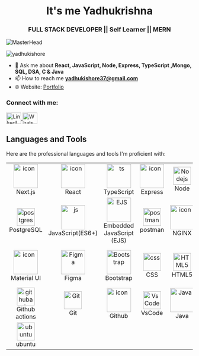 <h1 align="center">It's me Yadhukrishna</h1>
<h3 align="center">FULL STACK DEVELOPER || Self Learner || MERN</h3>

![MasterHead](https://mir-s3-cdn-cf.behance.net/project_modules/1400/79731568097599.5b50bca477735.jpg)

<p align="left"> 
  <img src="https://komarev.com/ghpvc/?username=yadhukishore&label=Profile%20views&color=0e75b6&style=flat" alt="yadhukishore" /> 
</p>



- 💬 Ask me about **React, JavaScript, Node, Express, TypeScript ,Mongo, SQL, DSA, C & Java**
- 📫 How to reach me **yadhukishore37@gmail.com**
- 🌐 Website: [Portfolio](https://yadhukrishnapkfolio.vercel.app/)

<h3 align="left">Connect with me:</h3>
<p align="left">
 <a href="https://linkedin.com/in/yadhukrishna-kishore-4b7469244" target="blank">
    <img align="center" src="https://raw.githubusercontent.com/rahuldkjain/github-profile-readme-generator/master/src/images/icons/Social/linked-in-alt.svg" alt="LinkedIn" height="30" width="40" />
 </a>
<!--  <a href="https://www.leetcode.com/yadhukishore69" target="blank">
    <img align="center" src="https://raw.githubusercontent.com/rahuldkjain/github-profile-readme-generator/master/src/images/icons/Social/leet-code.svg" alt="LeetCode" height="30" width="40" />
 </a> -->
 <a href="https://wa.me/918921675464" target="blank">
    <img align="center" src="https://raw.githubusercontent.com/rahuldkjain/github-profile-readme-generator/master/src/images/icons/Social/whatsapp.svg" alt="WhatsApp" height="30" width="40" />
 </a>
</p>


## Languages and Tools

Here are the professional languages and tools I'm proficient with:


 <table align="center">
  <tr>  
    <td align="center" width="96">
    <img src="https://www.svgrepo.com/show/354113/nextjs-icon.svg" alt="icon" width="65" height="65" />
    <br>Next.js
</td>
    <td align="center" width="96">
       <img src="https://techstack-generator.vercel.app/react-icon.svg" alt="icon" width="65" height="65" />
       <br>React
    </td>
     <td align="center" width="96">
       <img src="https://techstack-generator.vercel.app/ts-icon.svg" alt="ts" width="65" height="65" />
       <br>TypeScript
    </td>
    <td align="center" width="96">
       <img src="https://skillicons.dev/icons?i=express" alt="icon" width="65" height="65" />
       <br>Express
    </td>
    <td align="center" width="96">
       <img src="https://skillicons.dev/icons?i=nodejs" width="48" height="48" alt="Nodejs" />
       <br>Node
    </td>  
    <td align="center" width="96">
       <img src="https://img.icons8.com/color/96/000000/mongodb.png" alt="MongoDB" width="65" height="65" />
       <br>MongoDB
    </td>
      </tr>
   <tr>   
    <td align="center"  width="96">
       <img src="https://skillicons.dev/icons?i=postgres" width="48" height="48" alt="postgres" />
       <br>PostgreSQL
    </td>       
    <td align="center" width="96">
       <img src="https://techstack-generator.vercel.app/js-icon.svg" alt="js" width="65" height="65" />
       <br>JavaScript(ES6+)
    </td> 
    <td align="center" width="96">
       <img src="https://img.icons8.com/color/96/000000/javascript.png" alt="EJS" width="65" height="65" />
       <br>Embedded JavaScript (EJS)
    </td>   
    <td align="center" width="96">
       <img src="https://skillicons.dev/icons?i=postman" width="48" height="48" alt="postman" />
       <br>postman
    </td>
    <td align="center" width="96">
       <img src="https://techstack-generator.vercel.app/nginx-icon.svg" alt="icon" width="65" height="65" />
       <br>NGINX
    </td>
    <td align="center" width="96">
       <img src="https://techstack-generator.vercel.app/aws-icon.svg" alt="icon" width="65" height="65" />
       <br>AWS
    </td>
        </tr>
     <tr>
   <td align="center" width="96">
    <img src="https://www.svgrepo.com/show/354048/material-ui.svg" alt="icon" width="65" height="65" />
    <br>Material UI
</td>
    <td align="center" width="96">
       <img src="https://img.icons8.com/color/96/000000/figma.png" alt="Figma" width="65" height="65" />
       <br>Figma
    </td>
    <td align="center" width="96">
       <img src="https://upload.wikimedia.org/wikipedia/commons/thumb/b/b2/Bootstrap_logo.svg/2560px-Bootstrap_logo.svg.png" alt="Bootstrap" width="65" height="65" />
       <br>Bootstrap
    </td>
    <td align="center" width="96">
       <img src="https://skillicons.dev/icons?i=css" width="48" height="48" alt="css" />
       <br>CSS
    </td>
    <td align="center"  width="96">
       <img src="https://skillicons.dev/icons?i=html" width="48" height="48" alt="HTML5" />
       <br>HTML5
    </td>
       <td align="center" width="96">
    <img src="https://cdn.worldvectorlogo.com/logos/tailwindcss.svg" alt="Tailwind CSS" width="65" height="65" />
    <br>Tailwind CSS
</td>
     </tr>
       <tr>
    <td align="center"  width="96">
       <img src="https://skillicons.dev/icons?i=githubactions" width="48" height="48" alt="githubactions" />
       <br>Github actions
    </td> 
    <td align="center" width="96"> 
       <img src="https://user-images.githubusercontent.com/25181517/192108372-f71d70ac-7ae6-4c0d-8395-51d8870c2ef0.png" width="48" height="48" alt="Git" />
       <br>Git
    </td>     
      <td align="center" width="96">
       <img src="https://techstack-generator.vercel.app/github-icon.svg" alt="icon" width="65" height="65" />
       <br>Github
    </td>
    <td align="center" width="96">
       <img src="https://skillicons.dev/icons?i=vscode" width="48" height="48" alt="VsCode" />
       <br>VsCode
    </td> 
    <td align="center" width="96">
       <img src="https://logos-download.com/wp-content/uploads/2016/10/Java_logo_icon.png" alt="Java" width="65" height="65" />
       <br>Java
    </td>
    <td align="center" width="96">
       <img src="https://cdn.iconscout.com/icon/free/png-256/c-programming-569564.png" alt="C" width="65" height="65" />
       <br>C
    </td>          
       </tr>
   <tr>
    <td align="center" width="96">
       <img src="https://skillicons.dev/icons?i=ubuntu" width="48" height="48" alt="ubuntu" />
       <br>ubuntu
    </td>   
          </tr>
  </table>
 <br><br>
</div>

